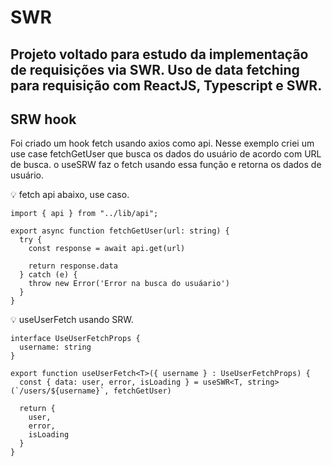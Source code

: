 # SWR

## Projeto voltado para estudo da implementação de requisições via SWR. Uso de data fetching para requisição com ReactJS, Typescript e SWR.

## SRW hook

Foi criado um hook fetch usando axios como api. Nesse exemplo criei  um use case fetchGetUser que busca os dados do usuário de acordo com URL de busca. o useSRW faz o fetch usando essa função e retorna os dados de usuário. 

<aside>
💡 fetch api abaixo, use caso.

</aside>

```
import { api } from "../lib/api";

export async function fetchGetUser(url: string) {
  try {
    const response = await api.get(url)

    return response.data
  } catch (e) {
    throw new Error('Error na busca do usuáario')
  }
}
```

<aside>
💡 useUserFetch usando SRW.

</aside>

```
interface UseUserFetchProps {
  username: string
}

export function useUserFetch<T>({ username } : UseUserFetchProps) {
  const { data: user, error, isLoading } = useSWR<T, string>(`/users/${username}`, fetchGetUser)

  return {
    user,
    error,
    isLoading
  }
}
```